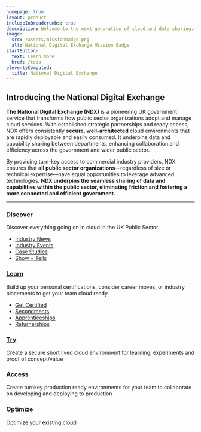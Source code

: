```yaml
---
homepage: true
layout: product
includeInBreadcrumbs: true
description: Welcome to the next generation of cloud and data sharing.</br></br>Part of the National Digital Architecture
image:
  src: /assets/missionbadge.png
  alt: National Digital Exchange Mission Badge
startButton:
  text: Learn more
  href: /todo
eleventyComputed:
  title: National Digital Exchange
---
```


## Introducing the National Digital Exchange

**The National Digital Exchange (NDX)** is a pioneering UK government service that transforms how public sector organizations adopt and manage cloud services. With established strategic partnerships and ready access, NDX offers consistently **secure**, **well-architected** cloud environments that are rapidly deployable and easily consumed. It underpins data and capability sharing between departments, enhancing collaboration and efficiency across the government and wider public sector.

By providing turn-key access to commercial industry providers, NDX ensures that **all public sector organizations**—regardless of size or technical expertise—have equal opportunities to leverage advanced technologies. **NDX underpins the seamless sharing of data and capabilities within the public sector, eliminating friction and fostering a more connected and efficient government.**

---

<div class="govuk-grid-row">
  <section class="govuk-grid-column-one-third-from-desktop">

### [Discover](/todo)

Discover everything going on in cloud in the UK Public Sector

- [Industry News](/news)
- [Industry Events](/events)
- [Case Studies](/case-studies)
- [Show + Tells](/todo)
  </section><section class="govuk-grid-column-one-third-from-desktop">

### [Learn](/todo)

Build up your personal certifications, consider career moves, or industry placements to get your team cloud ready.

- [Get Certified](/todo)
- [Secondments](/todo)
- [Apprenticeships](/todo)
- [Returnerships](/todo)
  </section><section class="govuk-grid-column-one-third-from-desktop">

### [Try](/todo)

Create a secure short lived cloud environment for learning, experiments and proof of concept/value

  </section>
</div><div class="govuk-grid-row">
  <section class="govuk-grid-column-one-third-from-desktop">

### [Access](/todo)

Create turnkey production ready environments for your team to collaborate on developing and deploying to production

  </section><section class="govuk-grid-column-one-third-from-desktop">

### [Optimize](/todo)

Optimize your existing cloud

  </section>
</div>
